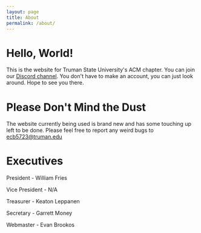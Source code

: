 ```yaml
---
layout: page
title: About
permalink: /about/
---
```


# Hello, World!

This is the website for Truman State University's ACM chapter. You can join our [Discord channel][DA]. You don't have to make an account, you can just look around. Hope to see you there. 

# Please Don't Mind the Dust

The website currently being used is brand new and has some touching up left to be done. Please feel free to report any weird bugs to ecb5723@truman.edu

# Executives

President - William Fries

Vice President - N/A

Treasurer - Keaton Leppanen

Secretary - Garrett Money

Webmaster - Evan Brookos

[DA]: https://discordapp.com/invite/2J4zUZ5
